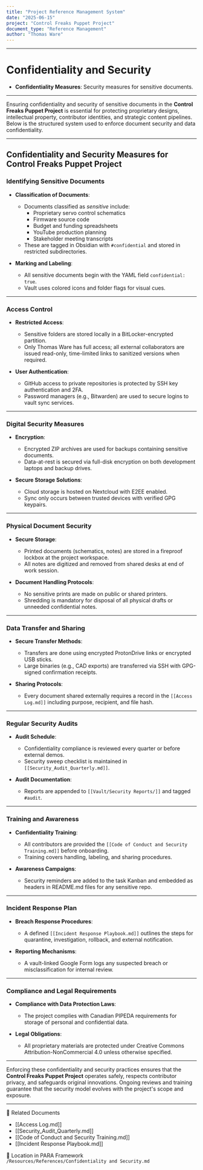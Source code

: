 ```yaml
---
title: "Project Reference Management System"
date: "2025-06-15"
project: "Control Freaks Puppet Project"
document_type: "Reference Management"
author: "Thomas Ware"
---
```

---
# Confidentiality and Security

- **Confidentiality Measures**: Security measures for sensitive documents.

---
Ensuring confidentiality and security of sensitive documents in the **Control Freaks Puppet Project** is essential for protecting proprietary designs, intellectual property, contributor identities, and strategic content pipelines. Below is the structured system used to enforce document security and data confidentiality.

---

## Confidentiality and Security Measures for Control Freaks Puppet Project

### Identifying Sensitive Documents

- **Classification of Documents**:
  - Documents classified as *sensitive* include:
    - Proprietary servo control schematics
    - Firmware source code
    - Budget and funding spreadsheets
    - YouTube production planning
    - Stakeholder meeting transcripts
  - These are tagged in Obsidian with `#confidential` and stored in restricted subdirectories.

- **Marking and Labeling**:
  - All sensitive documents begin with the YAML field `confidential: true`.
  - Vault uses colored icons and folder flags for visual cues.

---

### Access Control

- **Restricted Access**:
  - Sensitive folders are stored locally in a BitLocker-encrypted partition.
  - Only Thomas Ware has full access; all external collaborators are issued read-only, time-limited links to sanitized versions when required.

- **User Authentication**:
  - GitHub access to private repositories is protected by SSH key authentication and 2FA.
  - Password managers (e.g., Bitwarden) are used to secure logins to vault sync services.

---

### Digital Security Measures

- **Encryption**:
  - Encrypted ZIP archives are used for backups containing sensitive documents.
  - Data-at-rest is secured via full-disk encryption on both development laptops and backup drives.

- **Secure Storage Solutions**:
  - Cloud storage is hosted on Nextcloud with E2EE enabled.
  - Sync only occurs between trusted devices with verified GPG keypairs.

---

### Physical Document Security

- **Secure Storage**:
  - Printed documents (schematics, notes) are stored in a fireproof lockbox at the project workspace.
  - All notes are digitized and removed from shared desks at end of work session.

- **Document Handling Protocols**:
  - No sensitive prints are made on public or shared printers.
  - Shredding is mandatory for disposal of all physical drafts or unneeded confidential notes.

---

### Data Transfer and Sharing

- **Secure Transfer Methods**:
  - Transfers are done using encrypted ProtonDrive links or encrypted USB sticks.
  - Large binaries (e.g., CAD exports) are transferred via SSH with GPG-signed confirmation receipts.

- **Sharing Protocols**:
  - Every document shared externally requires a record in the `[[Access Log.md]]` including purpose, recipient, and file hash.

---

### Regular Security Audits

- **Audit Schedule**:
  - Confidentiality compliance is reviewed every quarter or before external demos.
  - Security sweep checklist is maintained in `[[Security_Audit_Quarterly.md]]`.

- **Audit Documentation**:
  - Reports are appended to `[[Vault/Security Reports/]]` and tagged `#audit`.

---

### Training and Awareness

- **Confidentiality Training**:
  - All contributors are provided the `[[Code of Conduct and Security Training.md]]` before onboarding.
  - Training covers handling, labeling, and sharing procedures.

- **Awareness Campaigns**:
  - Security reminders are added to the task Kanban and embedded as headers in README.md files for any sensitive repo.

---

### Incident Response Plan

- **Breach Response Procedures**:
  - A defined `[[Incident Response Playbook.md]]` outlines the steps for quarantine, investigation, rollback, and external notification.

- **Reporting Mechanisms**:
  - A vault-linked Google Form logs any suspected breach or misclassification for internal review.

---

### Compliance and Legal Requirements

- **Compliance with Data Protection Laws**:
  - The project complies with Canadian PIPEDA requirements for storage of personal and confidential data.

- **Legal Obligations**:
  - All proprietary materials are protected under Creative Commons Attribution-NonCommercial 4.0 unless otherwise specified.

---

Enforcing these confidentiality and security practices ensures that the **Control Freaks Puppet Project** operates safely, respects contributor privacy, and safeguards original innovations. Ongoing reviews and training guarantee that the security model evolves with the project's scope and exposure.

---

🔗 Related Documents  
- [[Access Log.md]]  
- [[Security_Audit_Quarterly.md]]  
- [[Code of Conduct and Security Training.md]]  
- [[Incident Response Playbook.md]]

📁 Location in PARA Framework  
`/Resources/References/Confidentiality and Security.md`

